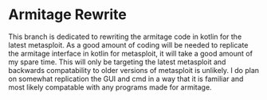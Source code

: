 # Armitage Rewrite

This branch is dedicated to rewriting the armitage code in kotlin for the latest metasploit.
As a good amount of coding will be needed to replicate the armitage interface in kotlin for metasploit, it will take a good amount of my spare time. This will only be targeting the latest metasploit and backwards compatability to older versions of metasploit is unlikely. I do plan on somewhat replication the GUI and cmd in a way that it is familiar and most likely compatable with any programs made for armitage.
